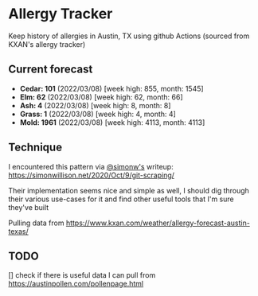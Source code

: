 # Allergy Tracker

Keep history of allergies in Austin, TX using github Actions (sourced from KXAN's allergy tracker)

## Current forecast
<!-- INJECT FORECAST -->
- **Cedar: 101** (2022/03/08)  [week high: 855, month: 1545]
- **Elm: 62** (2022/03/08)  [week high: 62, month: 66]
- **Ash: 4** (2022/03/08)  [week high: 8, month: 8]
- **Grass: 1** (2022/03/08)  [week high: 4, month: 4]
- **Mold: 1961** (2022/03/08)  [week high: 4113, month: 4113]
<!-- END INJECT FORECAST -->

## Technique

I encountered this pattern via [@simonw's](https://github.com/simonw) writeup: https://simonwillison.net/2020/Oct/9/git-scraping/

Their implementation seems nice and simple as well, I should dig through their various use-cases for it and find other useful tools that I'm sure they've built

Pulling data from https://www.kxan.com/weather/allergy-forecast-austin-texas/

## TODO

[] check if there is useful data I can pull from https://austinpollen.com/pollenpage.html

